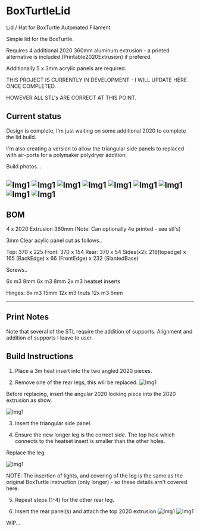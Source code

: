 # BoxTurtleLid
Lid / Hat for BoxTurtle Automated Filament

Simple lid for the BoxTurtle.

Requires 4 additional 2020 360mm aluminum extrusion - a printed alternative is included (Printable2020Extrusion) if prefered.

Additionally 5 x 3mm acrylic panels are required.




THIS PROJECT IS CURRENTLY IN DEVELOPMENT - I WILL UPDATE HERE ONCE COMPLETED.

HOWEVER ALL STL's ARE CORRECT AT THIS POINT.



## Current status

Design is complete, I'm just waiting on some additional 2020 to complete the lid build.

I'm also creating a version to allow the triangular side panels to replaced with air-ports for a polymaker polydryer addition.


Build photos...

![Img1](/images/btl1.jpg)
![Img1](images/btl2.jpg)
![Img1](images/btl3.jpg)
![Img1](images/btl4.jpg)
![Img1](images/btl5.jpg)
![Img1](images/btl6.jpg)
![Img1](images/btl7.jpg)
![Img1](images/btl8.jpg)
![Img1](images/btl9.jpg)
---

## BOM

4 x 2020 Extrusion 360mm (Note: Can optionally 4e printed - see stl's)

3mm Clear acylic panel cut as follows..

Top: 370 x 225
Front: 370 x 154
Rear: 370 x 54
Sides(x2): 216(topedge) x 165 (BackEdge) x 66 (FrontEdge) x 232 (SlantedBase)

Screws..

6x m3 8mm
6x m3 8mm
2x m3 heatset inserts

Hinges:
6x m3 15mm
12x m3 tnuts
12x m3 6mm


---
## Print Notes

Note that several of the STL require the addition of supports. Alignment and addition of supports I leave to user.


## Build Instructions
1. Place a 3m heat insert into the two angled 2020 pieces.

2. Remove one of the rear legs, this will be replaced.
![Img1](images/btl4.jpg)

Before replacing, insert the angular 2020 looking piece into the 2020 extrusion as show.

![Img1](images/btl5.jpg)

3. Insert the triangular side panel.

4. Ensure the new longer leg is the correct side. The top hole which connects to the heatset insert is smaller than the other holes.

Replace the leg.

![Img1](images/btl6.jpg)

NOTE: The insertion of lights, and covering of the leg is the same as the original BoxTurtle instruction (only longer) - so these details arn't covered here.

5. Repeat steps (1-4) for the other rear leg.

6. Insert the rear panel(s) and attach the top 2020 extrusion
![Img1](images/btl8.jpg)
![Img1](images/btl9.jpg)

WIP...